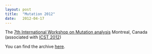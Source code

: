 ```yaml
---
layout: post
title:  "Mutation 2012"
date:   2012-04-17
---
```


The [7th International Workshop on Mutation analysis](http://www0.cs.ucl.ac.uk/mutation2012/)
Montreal, Canada (associated with [ICST 2012](http://icst2012.soccerlab.polymtl.ca/Content/home/))

You can find the archive [here](/2012/).
